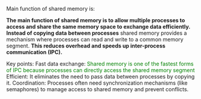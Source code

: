 Main function of shared memory is:

****The main function of shared memory is to allow multiple processes to access and share the same memory space to exchange data efficiently.
Instead of copying data between processes****
shared memory provides a mechanism where processes can read and write to a common memory segment. **This reduces overhead and speeds up inter-process communication (IPC).**

Key points:
Fast data exchange: <span style =" color:green"> Shared memory is one of the fastest forms of IPC because processes can directly access the shared memory segment </span>
Efficient: It eliminates the need to pass data between processes by copying it.
Coordination: Processes often need synchronization mechanisms (like semaphores) to manage access to shared memory and prevent conflicts.
